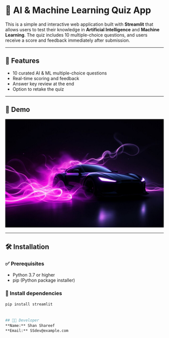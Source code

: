 # 🧠 AI & Machine Learning Quiz App

This is a simple and interactive web application built with **Streamlit** that allows users to test their knowledge in **Artificial Intelligence** and **Machine Learning**. The quiz includes 10 multiple-choice questions, and users receive a score and feedback immediately after submission.

---

## 📌 Features

- 10 curated AI & ML multiple-choice questions  
- Real-time scoring and feedback  
- Answer key review at the end  
- Option to retake the quiz  

---

## 🚀 Demo

![Quiz Demo Screenshot](car.jpg) <!-- Optional: Add your screenshot image here -->

---

## 🛠️ Installation

### ✅ Prerequisites

- Python 3.7 or higher
- pip (Python package installer)

### 🔧 Install dependencies

```bash
pip install streamlit


## 👨‍💻 Developer
**Name:** Shan Shareef
**Email:** SSdev@example.com

